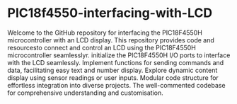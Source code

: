 # PIC18f4550-interfacing-with-LCD
 Welcome to the GitHub repository for interfacing the PIC18F4550H microcontroller with an LCD display. This repository provides code and resourcesto connect and control an LCD using the PIC18F4550H microcontroller seamlesslyr.
initialize the PIC18F4550H I/O ports to interface with the LCD seamlessly.
Implement functions for sending commands and data, facilitating easy text and number display.
Explore dynamic content display using sensor readings or user inputs.
Modular code structure for effortless integration into diverse projects.
The well-commented codebase for comprehensive understanding and customisation.
